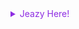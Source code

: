 <details>
  <summary style="color: #8e2de2;">Jeazy Here!</summary>

  <!--
  Jeanikt/Jeanikt is a ✨ special ✨ repository because its `README.md` (this file) appears on your GitHub profile.
  You can click the Preview link to take a look at your changes.
  -->

  <div align="center">
    <a href="https://github.com/Jeanikt">
      <img height="180em" src="https://github-readme-stats.vercel.app/api?username=Jeanikt&show_icons=true&theme=dark&include_all_commits=true&count_private=true" />
      <img height="180em" src="https://github-readme-stats.vercel.app/api/top-langs/?username=Jeanikt&layout=compact&langs_count=7&theme=dark" />
    </a>
  </div>

  <div align="center" style="display: inline_block; margin-top: 20px;">
    <img src="https://img.shields.io/badge/-C%23-%232F7AE5?style=for-the-badge&logo=csharp&logoColor=white" alt="C#" height="60" style="vertical-align: top; margin: 4px;">
    <img src="https://img.shields.io/badge/-Tailwind%20CSS-%2338B2AC?style=for-the-badge&logo=tailwind-css&logoColor=white" alt="Tailwind CSS" height="60" style="vertical-align: top; margin: 4px;">
    <img src="https://img.shields.io/badge/-Grafana-%23F46800?style=for-the-badge&logo=grafana&logoColor=white" alt="Grafana" height="60" style="vertical-align: top; margin: 4px;">
    <img src="https://img.shields.io/badge/-VoIP-%231C9E8D?style=for-the-badge&logo=voip&logoColor=white" alt="VoIP" height="60" style="vertical-align: top; margin: 4px;">
    <img src="https://img.shields.io/badge/-React-%2361DAFB?style=for-the-badge&logo=react&logoColor=white" alt="React" height="60" style="vertical-align: top; margin: 4px;">
    <img src="https://img.shields.io/badge/-Node.js-%23339933?style=for-the-badge&logo=node.js&logoColor=white" alt="Node.js" height="60" style="vertical-align: top; margin: 4px;">
    <img src="https://img.shields.io/badge/-TypeScript-%232F74C0?style=for-the-badge&logo=typescript&logoColor=white" alt="TypeScript" height="60" style="vertical-align: top; margin: 4px;">
    <img src="https://img.shields.io/badge/-JavaScript-%23F7DF1E?style=for-the-badge&logo=javascript&logoColor=white" alt="JavaScript" height="60" style="vertical-align: top; margin: 4px;">
    <img src="https://img.shields.io/badge/-PHP-%23777BB4?style=for-the-badge&logo=php&logoColor=white" alt="PHP" height="60" style="vertical-align: top; margin: 4px;">
    <img src="https://img.shields.io/badge/-Laravel-%23F4533C?style=for-the-badge&logo=laravel&logoColor=white" alt="Laravel" height="60" style="vertical-align: top; margin: 4px;">
    <img src="https://img.shields.io/badge/-SQL-%234F5B93?style=for-the-badge&logo=sql&logoColor=white" alt="SQL" height="60" style="vertical-align: top; margin: 4px;">
    <img src="https://img.shields.io/badge/-UI%2FUX-%23FF4081?style=for-the-badge&logo=uiux&logoColor=white" alt="UI/UX" height="60" style="vertical-align: top; margin: 4px;">
  </div>

  <div align="center" style="margin-top: 20px;">
    <a href="https://www.instagram.com/jewknd/?next=%2F" target="_blank">
      <img src="https://img.shields.io/badge/-Instagram-%23E4405F?style=for-the-badge&logo=instagram&logoColor=white" />
    </a>
    <a href="https://www.linkedin.com/in/referira/" target="_blank">
      <img src="https://img.shields.io/badge/-LinkedIn-%230077B5?style=for-the-badge&logo=linkedin&logoColor=white" />
    </a>
  </div>

  <div align="center" style="margin-top: 20px;">
    ![Snake animation](https://github.com/WaltRod/WaltRod/blob/output/github-contribution-grid-snake.svg)
  </div>
</details>
